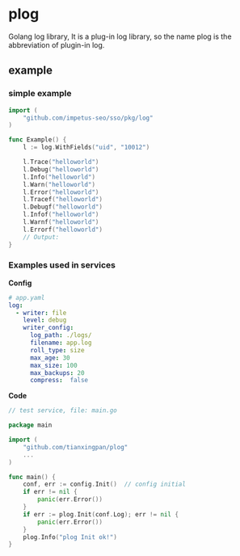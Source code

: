 # plog
Golang log library, It is a plug-in log library, so the name plog is the abbreviation of plugin-in log.


## example
### simple example
```go
import (
	"github.com/impetus-seo/sso/pkg/log"
)

func Example() {
	l := log.WithFields("uid", "10012")

	l.Trace("helloworld")
	l.Debug("helloworld")
	l.Info("helloworld")
	l.Warn("helloworld")
	l.Error("helloworld")
	l.Tracef("helloworld")
	l.Debugf("helloworld")
	l.Infof("helloworld")
	l.Warnf("helloworld")
	l.Errorf("helloworld")
	// Output:
}
```

### Examples used in services
**Config**
```yaml
# app.yaml
log:
  - writer: file       
    level: debug       
    writer_config:     
      log_path: ./logs/
      filename: app.log
      roll_type: size  
      max_age: 30      
      max_size: 100    
      max_backups: 20  
      compress:  false 
```
**Code**
```go
// test service, file: main.go

package main

import (
    "github.com/tianxingpan/plog"
    ...
)

func main() {
    conf, err := config.Init()  // config initial
	if err != nil {
		panic(err.Error())
	}
	if err := plog.Init(conf.Log); err != nil {
		panic(err.Error())
	}
    plog.Info("plog Init ok!")
}
```